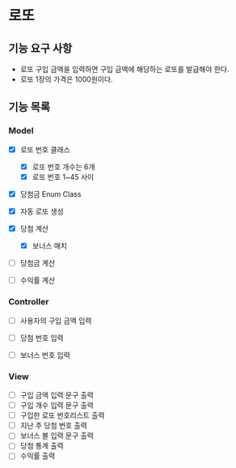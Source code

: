 # 로또

## 기능 요구 사항
- 로또 구입 금액을 입력하면 구입 금액에 해당하는 로또를 발급해야 한다.
- 로또 1장의 가격은 1000원이다.

## 기능 목록

### Model
- [x] 로또 번호 클래스
  - [x] 로또 번호 개수는 6개
  - [X] 로또 번호 1~45 사이
- [x] 당첨금 Enum Class
- [x] 자동 로또 생성
- [x] 당첨 계산
  - [x] 보너스 매치
- [ ] 당첨금 계산
- [ ] 수익률 계산



### Controller
- [ ] 사용자의 구입 금액 입력
- [ ] 당첨 번호 입력
- [ ] 보너스 번호 입력


### View
- [ ] 구입 금액 입력 문구 출력
- [ ] 구입 개수 입력 문구 출력
- [ ] 구입한 로또 번호리스트 출력
- [ ] 지난 주 당첨 번호 출력
- [ ] 보너스 볼 입력 문구 출력
- [ ] 당첨 통계 출력
- [ ] 수익률 출력